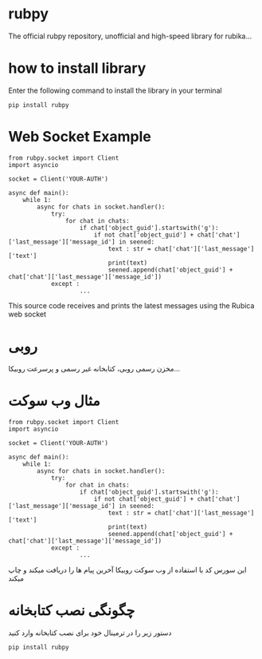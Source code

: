 # rubpy
The official rubpy repository, unofficial and high-speed library for rubika...
# how to install library
Enter the following command to install the library in your terminal
```
pip install rubpy
```
# Web Socket Example
```
from rubpy.socket import Client
import asyncio

socket = Client('YOUR-AUTH')

async def main():
	while 1:
		async for chats in socket.handler():
			try:
				for chat in chats:
					if chat['object_guid'].startswith('g'):
						if not chat['object_guid'] + chat['chat']['last_message']['message_id'] in seened:
							text : str = chat['chat']['last_message']['text']
							print(text)
							seened.append(chat['object_guid'] + chat['chat']['last_message']['message_id'])
			except :
					...
```

This source code receives and prints the latest messages using the Rubica web socket

# روبی
مخزن رسمی روبی، کتابخانه غیر رسمی و پرسرعت روبیکا...

# مثال وب سوکت
```
from rubpy.socket import Client
import asyncio

socket = Client('YOUR-AUTH')

async def main():
	while 1:
		async for chats in socket.handler():
			try:
				for chat in chats:
					if chat['object_guid'].startswith('g'):
						if not chat['object_guid'] + chat['chat']['last_message']['message_id'] in seened:
							text : str = chat['chat']['last_message']['text']
							print(text)
							seened.append(chat['object_guid'] + chat['chat']['last_message']['message_id'])
			except :
					...
```

این سورس کد با استفاده از وب سوکت روبیکا آخرین پیام ها را دریافت میکند و چاپ میکند


# چگونگی نصب کتابخانه
دستور زیر را در ترمینال خود برای نصب کتابخانه وارد کنید

```
pip install rubpy
```
